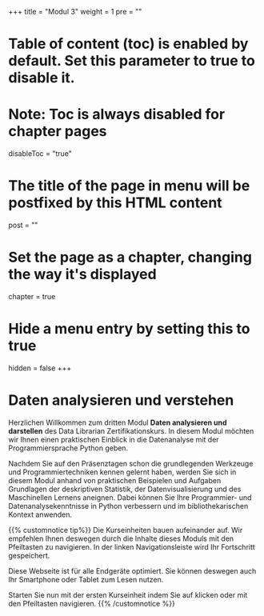 +++
title = "Modul 3"
weight = 1
pre = ""
# Table of content (toc) is enabled by default. Set this parameter to true to disable it.
# Note: Toc is always disabled for chapter pages
disableToc = "true"
# The title of the page in menu will be postfixed by this HTML content
post = ""
# Set the page as a chapter, changing the way it's displayed
chapter = true
# Hide a menu entry by setting this to true
hidden = false
+++

# Daten analysieren und verstehen


Herzlichen Willkommen zum dritten Modul **Daten analysieren und darstellen** des Data Librarian Zertifikationskurs. In diesem Modul möchten wir Ihnen einen praktischen Einblick in die Datenanalyse mit der Programmiersprache Python geben.

Nachdem Sie auf den Präsenztagen schon die grundlegenden Werkzeuge und Programmiertechniken kennen gelernt haben, werden Sie sich in diesem Modul anhand von praktischen Beispielen und Aufgaben Grundlagen der deskriptiven Statistik, der Datenvisualisierung und des Maschinellen Lernens aneignen. Dabei können Sie Ihre Programmier- und Datenanalysekenntnisse in Python verbessern und im bibliothekarischen Kontext anwenden.

{{% customnotice tip%}}
Die Kurseinheiten bauen aufeinander auf. Wir empfehlen Ihnen deswegen durch die Inhalte dieses Moduls mit den Pfeiltasten zu navigieren. In der linken Navigationsleiste wird Ihr Fortschritt gespeichert.

Diese Webseite ist für alle Endgeräte optimiert. Sie können deswegen auch Ihr Smartphone oder Tablet zum Lesen nutzen.

Starten Sie nun mit der ersten Kurseinheit indem Sie auf </i> <i class="fas fa-chevron-right"></i> klicken oder mit den Pfeiltasten <i class="fas fa-arrows-alt-h"></i> navigieren.
{{% /customnotice %}}
